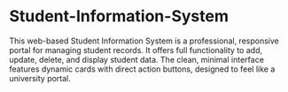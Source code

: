 # Student-Information-System
This web-based Student Information System is a professional, responsive portal for managing student records. It offers full functionality to add, update, delete, and display student data. The clean, minimal interface features dynamic cards with direct action buttons, designed to feel like a university portal.
